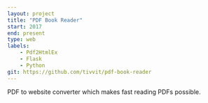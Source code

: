 ```yaml
---
layout: project
title: "PDF Book Reader"
start: 2017
end: present
type: web
labels:
    - Pdf2HtmlEx
    - Flask
    - Python
git: https://github.com/tivvit/pdf-book-reader
---
```

PDF to website converter which makes fast reading PDFs possible.  